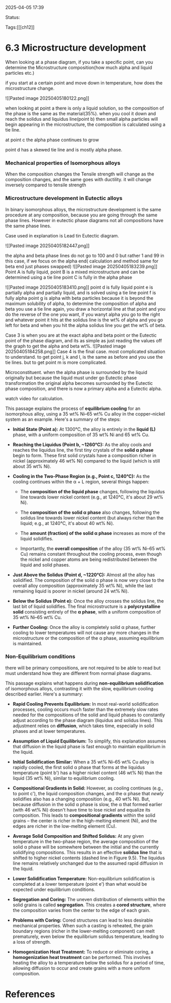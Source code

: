2025-04-05 17:39

Status:

Tags:[[[ch12]]

# 6.3 Microstructure development

When looking at a phase diagram, if you take a specific point, can you determine the Microstructure composition(how much alpha and liquid particles etc.)

if you start at a certain point and move down in temperature, how does the microstructure change.

![[Pasted image 20250405180122.png]]

when looking at point a there is only a liquid solution, so the composition of the phase is the same as the material(35%).
when you cool it down and reach the solidus and liquidus line(point b) then small alpha particles will begin appearing in the microstructure, the composition is calculated using a tie line.

at point c the alpha phase continues to grow

point d has a skewed tie line and is mostly alpha phase.

### Mechanical properties of Isomorphous alloys

When the composition changes the Tensile strength will change as the composition changes, and the same goes with ductility. it will change inversely compared to tensile strength

### Microstructure development in Eutectic alloys
In binary isomorphous alloys, the microstructure development is the same procedure at any composition, because you are going through the same phase lines. However in eutectic phase diagrams not all compositions have the same phase lines.

Case used in explanation is Lead tin Eutectic diagram.

![[Pasted image 20250405182447.png]]

the alpha and beta phase lines do not go to 100 and 0 but rather 1 and 99 in this case, if we focus on the alpha end( calculation and method same for beta end just phases swapped)
![[Pasted image 20250405183239.png]]
Point A is fully liquid,
point B is a mixed microstructure and can be determined using a tie line
point C is fully in the alpha phase

![[Pasted image 20250405183410.png]]
point d is fully liquid
point e is partially alpha and partially liquid, and is solved using a tie line
point f is fully alpha 
point g is alpha with beta particles because it is beyond the maximum solubility of alpha, to determine the composition of alpha and beta you use a tie line again, you draw a horizontal line at that point and you do the reverse of the one you want, if you wanyt alpha you go to the right and whatever point it hits at the solidus line is the wt% of alpha and you go left for beta and when you hit the alpha solidus line you get the wt% of beta.

Case 3 is when you are at the exact alpha and beta point or the Eutectic point of the phase diagram, and its as simple as just reading the values off the graph to get the alpha and beta wt%.
![[Pasted image 20250405184258.png]]
Case 4 is the final case.
most complicated situation to understand.
to get point j, k and l, is the same as before and you use the tie lines.
but to get point m is more complicated.

Microconstituent. when the alpha phase is surrounded by the liquid originally but because the liquid must under go Eutectic phase transformation the original alpha becomes surrounded by the Eutectic phase composition, and there is now a primary alpha and a Eutectic alpha.

watch video for calculation.



This passage explains the process of **equilibrium cooling** for an isomorphous alloy, using a 35 wt% Ni–65 wt% Cu alloy in the copper–nickel system as an example. Here's a summary of the steps:

- **Initial State (Point a):** At 1300°C, the alloy is entirely in the **liquid (L)** phase, with a uniform composition of 35 wt% Ni and 65 wt% Cu.
    
- **Reaching the Liquidus (Point b, ~1260°C):** As the alloy cools and reaches the liquidus line, the first tiny crystals of the **solid α phase** begin to form. These first solid crystals have a composition richer in nickel (approximately 46 wt% Ni) compared to the liquid (which is still about 35 wt% Ni).
    
- **Cooling in the Two-Phase Region (e.g., Point c, 1240°C):** As the cooling continues within the α + L region, several things happen:
    
    - The **composition of the liquid phase** changes, following the liquidus line towards lower nickel content (e.g., at 1240°C, it's about 29 wt% Ni).
        
    - The **composition of the solid α phase** also changes, following the solidus line towards lower nickel content (but always richer than the liquid; e.g., at 1240°C, it's about 40 wt% Ni).
        
    - The **amount (fraction) of the solid α phase** increases as more of the liquid solidifies.
        
    - Importantly, the **overall composition** of the alloy (35 wt% Ni–65 wt% Cu) remains constant throughout the cooling process, even though the nickel and copper atoms are being redistributed between the liquid and solid phases.
        
- **Just Above the Solidus (Point d, ~1220°C):** Almost all the alloy has solidified. The composition of the solid α phase is now very close to the overall alloy composition (approximately 35 wt% Ni), while the last remaining liquid is poorer in nickel (around 24 wt% Ni).
    
- **Below the Solidus (Point e):** Once the alloy crosses the solidus line, the last bit of liquid solidifies. The final microstructure is a **polycrystalline solid** consisting entirely of the **α phase**, with a uniform composition of 35 wt% Ni–65 wt% Cu.
    
- **Further Cooling:** Once the alloy is completely solid α phase, further cooling to lower temperatures will not cause any more changes in the microstructure or the composition of the α phase, assuming equilibrium is maintained.



### Non-Equilibrium conditions
there will be primary compositions, are not required to be able to read but must understand how they are different from normal phase diagrams.


This passage explains what happens during **non-equilibrium solidification** of isomorphous alloys, contrasting it with the slow, equilibrium cooling described earlier. Here's a summary:

- **Rapid Cooling Prevents Equilibrium:** In most real-world solidification processes, cooling occurs much faster than the extremely slow rates needed for the compositions of the solid and liquid phases to constantly adjust according to the phase diagram (liquidus and solidus lines). This adjustment relies on **diffusion**, which takes time, especially in solid phases and at lower temperatures.
    
- **Assumption of Liquid Equilibrium:** To simplify, this explanation assumes that diffusion in the liquid phase is fast enough to maintain equilibrium in the liquid.
    
- **Initial Solidification Similar:** When a 35 wt% Ni–65 wt% Cu alloy is rapidly cooled, the first solid α phase that forms at the liquidus temperature (point b') has a higher nickel content (46 wt% Ni) than the liquid (35 wt% Ni), similar to equilibrium cooling.
    
- **Compositional Gradients in Solid:** However, as cooling continues (e.g., to point c'), the liquid composition changes, and the α phase that _newly_ solidifies also has a changing composition (e.g., 40 wt% Ni). But, because diffusion in the solid α phase is slow, the α that formed earlier (with 46 wt% Ni) doesn't have time to lose nickel and equalize its composition. This leads to **compositional gradients** within the solid grains – the center is richer in the high-melting element (Ni), and the edges are richer in the low-melting element (Cu).
    
- **Average Solid Composition and Shifted Solidus:** At any given temperature in the two-phase region, the average composition of the solid α phase will be somewhere between the initial and the currently solidifying compositions. This results in an effective **solidus line** that is shifted to higher nickel contents (dashed line in Figure 9.5). The liquidus line remains relatively unchanged due to the assumed rapid diffusion in the liquid.
    
- **Lower Solidification Temperature:** Non-equilibrium solidification is completed at a lower temperature (point e') than what would be expected under equilibrium conditions.
    
- **Segregation and Coring:** The uneven distribution of elements within the solid grains is called **segregation**. This creates a **cored structure**, where the composition varies from the center to the edge of each grain.
    
- **Problems with Coring:** Cored structures can lead to less desirable mechanical properties. When such a casting is reheated, the grain boundary regions (richer in the lower-melting component) can melt prematurely, even below the equilibrium solidus temperature, leading to a loss of strength.
    
- **Homogenization Heat Treatment:** To reduce or eliminate coring, a **homogenization heat treatment** can be performed. This involves heating the alloy to a temperature below the solidus for a period of time, allowing diffusion to occur and create grains with a more uniform composition.

# References
